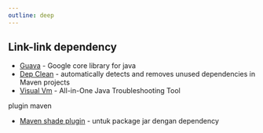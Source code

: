 ```yaml
---
outline: deep
---
```


## Link-link dependency

- <a href="https://github.com/google/guava">Guava</a> - Google core library for java
- <a href="https://github.com/ASSERT-KTH/depclean">Dep Clean</a> - automatically detects and removes unused dependencies in Maven projects
- <a href="https://visualvm.github.io/">Visual Vm</a> - All-in-One Java Troubleshooting Tool


plugin maven
- <a href="https://maven.apache.org/plugins/maven-shade-plugin/index.html">Maven shade plugin</a> - untuk package jar dengan dependency
